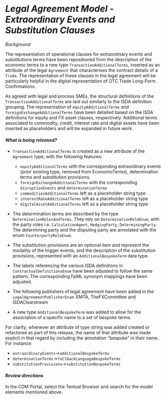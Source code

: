 # *Legal Agreement Model - Extraordinary Events and Substitution Clauses*

_Background_

The representation of operational clauses for extraordinary events and substitutions terms have been repositioned from the description of the economic terms to a new type `TransactionAdditionalTerms`, inserted as an attribute of the legal `Agreement` that characterises the contract details of a `Trade`. The representation of these clauses in the legal agreement will be particularly helpful in the digital representation of OTC Trade Long-Form Confirmations.

As agreed with legal and process SMEs, the structural definitions of the `TransactionAdditionalTerms` are laid out similarly to the ISDA definition grouping. The representation of `equityAdditionalTerms` and    `foreignExchangeAdditionalTerms` have been detailed based on the ISDA definitions for equity and FX asset classes, respectively. Additional terms associated to commodity, credit, interest rate and digital assets have been inserted as placeholders and will be expanded in future work. 

#### _What is being released?_

- `TransactionAdditionalTerms` is created as a new attribute of the `Agreement` type, with the following features: 
    - `equityAdditionalTerms` with the corresponding extraordinary events (prior existing type, removed from EconomicTerms), determination terms and substitution provisions.
    - `foreignExchangeAdditionalTerms` with the corresponding `disruptionEvents` and `determinationTerms`
    - `commoditiesAdditionalTerms` left as a placeholder string type
    - `interestRateAdditionalTerms` left as a placeholder string type
    - `digitalAssetAdditionalTerms` left as a placeholder string type

- The determination terms are described by the type `DeterminationRolesAndTerms`. They rely on `DeterminationRoleEnum`, with the party roles i.e. `CalculationAgent`, `HedgingParty`, `DeterminingParty`. The determining party and the disputing party are annotated with the enum `CounterpartyRoleEnum`. 

- The substitution provisions are an optional item and represent the modality of the trigger events, and the description of the substitution provisions, represented with an `AdditionalBespokeTerm` data type.

- The labels referencing the various ISDA definitions in `ContractualDefinitionsEnum` have been adjusted to follow the same pattern. The corresponding FpML synonym mappings have been adjusted.
  
- The following publishers of legal agreement have been added in the `LegalAgreementPublisherEnum`: EMTA, TheFXCommittee and ISDAClearstream

- A new type `AdditionalBespokeTerm` was added to allow for the association of a specific name to a set of bespoke terms.
  
For clarity, whenever an attribute of type string was added created or refactored as part of this release, the name of that attribute was made explicit in that regard by including the annotation “bespoke” in their name. For instance:
- `extraordinaryEvents`->`additionalBespokeTerms`
- `determinationTerms`->`fallbackLanguageBespokeTerms`
- `substitutionProvisions`->`substitutionBespokeTerms`

#### _Review directions_

In the CDM Portal, select the Textual Browser and search for the model elements mentioned above.
